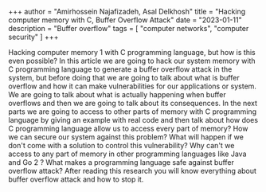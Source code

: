 +++
author = "Amirhossein Najafizadeh, Asal Delkhosh"
title = "Hacking computer memory with C, Buffer Overflow Attack"
date = "2023-01-11"
description = "Buffer overflow"
tags = [
    "computer networks",
    "computer security"
]
+++

Hacking computer memory 1 with C programming language, but how is this even possible? In this article we are going to hack our system memory with C programming language to generate a buffer overflow attack in the system, but before doing that we are going to talk about what is buffer overflow and how it can make vulnerabilities for our applications or system. We are going to talk about what is actually happening when buffer overflows and then we are going to talk about its consequences. In the next parts we are going to access to other parts of memory with C programming language by giving an example with real code and then talk about how does C programming language allow us to access every part of memory? How we can secure our system against this problem? What will happen if we don't come with a solution to control this vulnerability? Why can't we access to any part of memory in other programming languages like Java and Go 2 ? What makes a programming language safe against buffer overflow attack? After reading this research you will know everything about buffer overflow attack and how to stop it.
